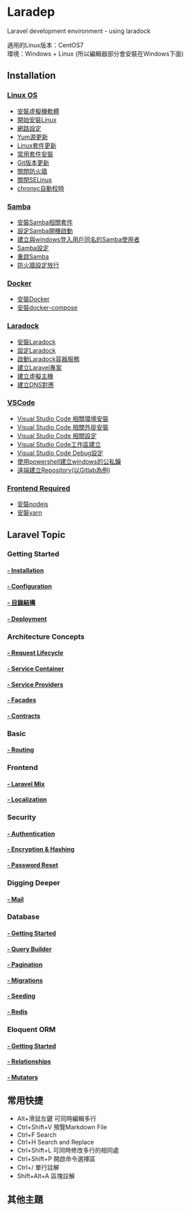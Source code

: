 # Laradep
Laravel development environment - using laradock<br/>

適用的Linux版本：CentOS7<br/>
環境：Windows + Linux (所以編輯器部分會安裝在Windows下面)

## Installation
### [Linux OS](https://github.com/Internaltide/Laradep/blob/master/documents/Linux%20OS.md)
 * [安裝虛擬機軟體](https://github.com/Internaltide/Laradep/blob/master/documents/Linux%20OS.md#%E5%AE%89%E8%A3%9D%E8%99%9B%E6%93%AC%E6%A9%9F%E8%BB%9F%E9%AB%94)
 * [開始安裝Linux](https://github.com/Internaltide/Laradep/blob/master/documents/Linux%20OS.md#%E9%96%8B%E5%A7%8B%E5%AE%89%E8%A3%9Dlinux)
 * [網路設定](https://github.com/Internaltide/Laradep/blob/master/documents/Linux%20OS.md#%E7%B6%B2%E8%B7%AF%E8%A8%AD%E5%AE%9A)
 * [Yum源更新](https://github.com/Internaltide/Laradep/blob/master/documents/Linux%20OS.md#yum%E6%BA%90%E6%9B%B4%E6%96%B0)
 * [Linux套件更新](https://github.com/Internaltide/Laradep/blob/master/documents/Linux%20OS.md#linux%E5%A5%97%E4%BB%B6%E6%9B%B4%E6%96%B0)
 * [常用套件安裝](https://github.com/Internaltide/Laradep/blob/master/documents/Linux%20OS.md#%E5%B8%B8%E7%94%A8%E5%A5%97%E4%BB%B6%E5%AE%89%E8%A3%9D)
 * [Git版本更新](https://github.com/Internaltide/Laradep/blob/master/documents/Linux%20OS.md#git%E7%89%88%E6%9C%AC%E6%9B%B4%E6%96%B0)
 * [關閉防火牆](https://github.com/Internaltide/Laradep/blob/master/documents/Linux%20OS.md#%E9%97%9C%E9%96%89%E9%98%B2%E7%81%AB%E7%89%86)
 * [關閉SELinux](https://github.com/Internaltide/Laradep/blob/master/documents/Linux%20OS.md#%E7%B7%A8%E8%BC%AF-etcselinuxconfig%E9%97%9C%E9%96%89selinux)
  * [chronyc自動校時](https://github.com/Internaltide/Laradep/blob/master/documents/Linux%20OS.md#chronyc%E8%87%AA%E5%8B%95%E6%A0%A1%E6%99%82)
### [Samba](https://github.com/Internaltide/Laradep/blob/master/documents/Samba.md)
 * [安裝Samba相關套件](https://github.com/Internaltide/Laradep/blob/master/documents/Samba.md#%E5%AE%89%E8%A3%9Dsamba%E7%9B%B8%E9%97%9C%E5%A5%97%E4%BB%B6)
 * [設定Samba開機啟動](https://github.com/Internaltide/Laradep/blob/master/documents/Samba.md#%E8%A8%AD%E5%AE%9Asamba%E9%96%8B%E6%A9%9F%E5%95%9F%E5%8B%95)
 * [建立與windows登入用戶同名的Samba使用者](https://github.com/Internaltide/Laradep/blob/master/documents/Samba.md#%E5%BB%BA%E7%AB%8B%E8%88%87windows%E7%99%BB%E5%85%A5%E7%94%A8%E6%88%B6%E5%90%8C%E5%90%8D%E7%9A%84samba%E4%BD%BF%E7%94%A8%E8%80%85)
 * [Samba設定](https://github.com/Internaltide/Laradep/blob/master/documents/Samba.md#samba%E8%A8%AD%E5%AE%9A)
 * [重啟Samba](https://github.com/Internaltide/Laradep/blob/master/documents/Samba.md#%E9%87%8D%E5%95%9Fsamba)
 * [防火牆設定放行](https://github.com/Internaltide/Laradep/blob/master/documents/Samba.md#%E9%98%B2%E7%81%AB%E7%89%86%E8%A8%AD%E5%AE%9A%E6%94%BE%E8%A1%8C)
### [Docker](https://github.com/Internaltide/Laradep/blob/master/documents/Docker.md)
 * [安裝Docker](https://github.com/Internaltide/Laradep/blob/master/documents/Docker.md#%E5%AE%89%E8%A3%9Ddocker)
 * [安裝docker-compose](https://github.com/Internaltide/Laradep/blob/master/documents/Docker.md#%E5%AE%89%E8%A3%9Ddocker-compose)
### [Laradock](https://github.com/Internaltide/Laradep/blob/master/documents/Laradock.md)
 * [安裝Laradock](https://github.com/Internaltide/Laradep/blob/master/documents/Laradock.md#%E5%AE%89%E8%A3%9Dlaradock)
 * [設定Laradock](https://github.com/Internaltide/Laradep/blob/master/documents/Laradock.md#%E8%A8%AD%E5%AE%9Alaradock)
 * [啟動Laradock容器服務](https://github.com/Internaltide/Laradep/blob/master/documents/Laradock.md#%E5%95%9F%E5%8B%95laradock%E5%AE%B9%E5%99%A8%E6%9C%8D%E5%8B%99)
 * [建立Laravel專案](https://github.com/Internaltide/Laradep/blob/master/documents/Laradock.md#%E5%BB%BA%E7%AB%8Blaravel%E5%B0%88%E6%A1%88)
 * [建立虛擬主機](https://github.com/Internaltide/Laradep/blob/master/documents/Laradock.md#%E5%BB%BA%E7%AB%8B%E8%99%9B%E6%93%AC%E4%B8%BB%E6%A9%9F)
 * [建立DNS對應](https://github.com/Internaltide/Laradep/blob/master/documents/Laradock.md#%E7%B7%A8%E8%BC%AFwindows%E7%9A%84hosts%E5%BB%BA%E7%AB%8Bdns%E5%B0%8D%E6%87%89)
### [VSCode](https://github.com/Internaltide/Laradep/blob/master/documents/VSCode.md)
 * [Visual Studio Code 相關環境安裝](https://github.com/Internaltide/Laradep/blob/master/documents/VSCode.md#visual-studio-code-%E7%9B%B8%E9%97%9C%E7%92%B0%E5%A2%83%E5%AE%89%E8%A3%9D)
 * [Visual Studio Code 相關外掛安裝](https://github.com/Internaltide/Laradep/blob/master/documents/VSCode.md#visual-studio-code-%E7%9B%B8%E9%97%9C%E5%A4%96%E6%8E%9B%E5%AE%89%E8%A3%9D)
 * [Visual Studio Code 相關設定](https://github.com/Internaltide/Laradep/blob/master/documents/VSCode.md#visual-studio-code-%E7%9B%B8%E9%97%9C%E8%A8%AD%E5%AE%9A)
 * [Visual Studio Code工作區建立](https://github.com/Internaltide/Laradep/blob/master/documents/VSCode.md#visual-studio-code%E5%B7%A5%E4%BD%9C%E5%8D%80%E5%BB%BA%E7%AB%8B)
 * [Visual Studio Code Debug設定](https://github.com/Internaltide/Laradep/blob/master/documents/VSCode.md#visual-studio-code-debug%E8%A8%AD%E5%AE%9A)
  * [使用powershell建立windows的公私鑰](https://github.com/Internaltide/Laradep/blob/master/documents/VSCode.md#%E4%BD%BF%E7%94%A8powershell%E5%BB%BA%E7%AB%8Bwindows%E7%9A%84%E5%85%AC%E7%A7%81%E9%91%B0)
  * [遠端建立Repository(以Gitlab為例)](https://github.com/Internaltide/Laradep/blob/master/documents/VSCode.md#%E9%81%A0%E7%AB%AF%E5%BB%BA%E7%AB%8Brepository%E4%BB%A5gitlab%E7%82%BA%E4%BE%8B)
### [Frontend Required](https://github.com/Internaltide/Laradep/blob/master/documents/Frontend.md)
 * [安裝nodejs](https://github.com/Internaltide/Laradep/blob/master/documents/Frontend.md#%E5%AE%89%E8%A3%9Dnodejs)
 * [安裝yarn](https://github.com/Internaltide/Laradep/blob/master/documents/Frontend.md#%E5%AE%89%E8%A3%9yarn)

## Laravel Topic
### Getting Started
#### [ - Installation](https://github.com/Internaltide/Laradep/blob/master/laratopics/GettingStarted.md#Installation)
#### [ - Configuration](https://github.com/Internaltide/Laradep/blob/master/laratopics/GettingStarted.md#Configuration)
#### [ - 目錄結構](https://github.com/Internaltide/Laradep/blob/master/laratopics/GettingStarted.md#目錄結構)
#### [ - Deployment](https://github.com/Internaltide/Laradep/blob/master/laratopics/GettingStarted.md#Deployment)
### Architecture Concepts
#### [ - Request Lifecycle](https://github.com/Internaltide/Laradep/blob/master/laratopics/Lifecycle.md)
#### [ - Service Container](https://github.com/Internaltide/Laradep/blob/master/laratopics/ServiceContainer.md)
#### [ - Service Providers](https://github.com/Internaltide/Laradep/blob/master/laratopics/ServiceProvider.md)
#### [ - Facades](https://github.com/Internaltide/Laradep/blob/master/laratopics/Facades.md)
#### [ - Contracts](https://github.com/Internaltide/Laradep/blob/master/laratopics/Contracts.md)
### Basic
#### [ - Routing](https://github.com/Internaltide/Laradep/blob/master/laratopics/Routing.md)
### Frontend
#### [ - Laravel Mix](https://github.com/Internaltide/Laradep/blob/master/laratopics/LaravelMix.md)
#### [ - Localization](https://github.com/Internaltide/Laradep/blob/master/laratopics/Localization.md)
### Security
#### [ - Authentication](https://github.com/Internaltide/Laradep/blob/master/laratopics/Authentication.md)
#### [ - Encryption & Hashing](https://github.com/Internaltide/Laradep/blob/master/laratopics/Encryption.md)
#### [ - Password Reset](https://github.com/Internaltide/Laradep/blob/master/laratopics/PasswordReset.md)
### Digging Deeper
#### [ - Mail](https://github.com/Internaltide/Laradep/blob/master/laratopics/Mail.md)
### Database
#### [ - Getting Started](https://github.com/Internaltide/Laradep/blob/master/laratopics/GettingDatabaseStart.md)
#### [ - Query Builder](https://github.com/Internaltide/Laradep/blob/master/laratopics/QueryBuilder.md)
#### [ - Pagination](https://github.com/Internaltide/Laradep/blob/master/laratopics/Pagination.md)
#### [ - Migrations](https://github.com/Internaltide/Laradep/blob/master/laratopics/Migrations.md)
#### [ - Seeding](https://github.com/Internaltide/Laradep/blob/master/laratopics/Seeding.md)
#### [ - Redis](https://github.com/Internaltide/Laradep/blob/master/laratopics/Redis.md)
### Eloquent ORM
#### [ - Getting Started](https://github.com/Internaltide/Laradep/blob/master/laratopics/GettingORMStarted.md)
#### [ - Relationships](https://github.com/Internaltide/Laradep/blob/master/laratopics/Relationships.md)
#### [ - Mutators](https://github.com/Internaltide/Laradep/blob/master/laratopics/Mutators.md)

## 常用快捷
 - Alt+滑鼠左鍵 可同時編輯多行
 - Ctrl+Shift+V 預覽Markdown File
 - Ctrl+F Search
 - Ctrl+H Search and Replace
 - Ctrl+Shift+L 可同時修改多行的相同處
 - Ctrl+Shift+P 開啟命令選擇區
 - Ctrl+/ 單行註解
 - Shift+Alt+A 區塊註解

## 其他主題